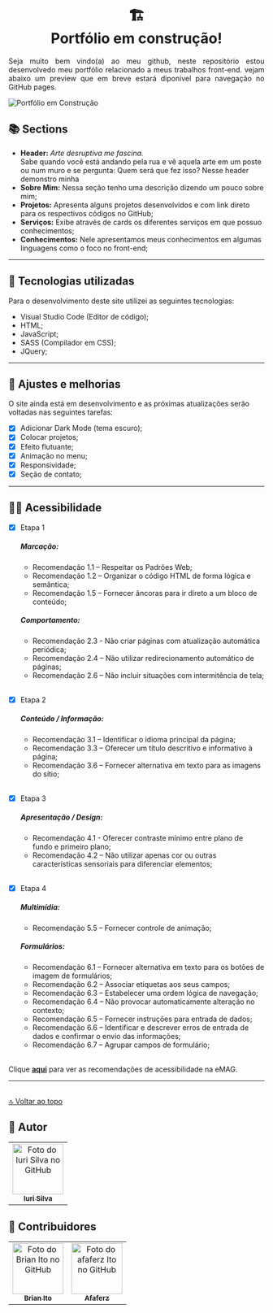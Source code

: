 <h1 align="center">
🏗️<br>Portfólio em construção!</h1>

<p align="justify">
Seja muito bem vindo(a) ao meu github, neste repositório estou desenvolvedo meu portfólio relacionado a meus trabalhos front-end. vejam abaixo um preview que em breve estará diponivel para navegação no GitHub pages. 
</p>

![Portfólio em Construção](img/img-portfolio.png)

## 📚 Sections

- **Header:** <cite>Arte desruptiva me fascina.</cite><br>Sabe quando você está andando pela rua e vê aquela arte em um poste ou num muro e se pergunta: Quem será que fez isso? Nesse header demonstro minha  
- **Sobre Mim:** Nessa seção tenho uma descrição dizendo um pouco sobre mim;
- **Projetos:** Apresenta alguns projetos desenvolvidos e com link direto para os respectivos códigos no GitHub;
- **Serviços:** Exibe através de cards os diferentes serviços em que possuo conhecimentos;
- **Conhecimentos:** Nele apresentamos meus conhecimentos em algumas linguagens como o foco no front-end;

---

## 💼 Tecnologias utilizadas
Para o desenvolvimento deste site utilizei as seguintes tecnologias:

- Visual Studio Code (Editor de código);
- HTML;
- JavaScript;
- SASS (Compilador em CSS);
- JQuery;

---

## 📌 Ajustes e melhorias
O site ainda está em desenvolvimento e as próximas atualizações serão voltadas nas seguintes tarefas:

- [x] Adicionar Dark Mode (tema escuro);
- [x] Colocar projetos;
- [x] Efeito flutuante;
- [x] Animação no menu;  
- [x] Responsividade;
- [x] Seção de contato;

---

## 👨‍🦯 Acessibilidade

- [x] Etapa 1
  ##### Marcação:
  - Recomendação 1.1 – Respeitar os Padrões Web;
  - Recomendação 1.2 – Organizar o código HTML de forma lógica e semântica;
  - Recomendação 1.5 – Fornecer âncoras para ir direto a um bloco de conteúdo;
  
  ##### Comportamento:
  - Recomendação 2.3 - Não criar páginas com atualização automática periódica;
  - Recomendação 2.4 – Não utilizar redirecionamento automático de páginas;
  - Recomendação 2.6 – Não incluir situações com intermitência de tela;<br><br>
  
- [x] Etapa 2
  ##### Conteúdo / Informação:
  - Recomendação 3.1 – Identificar o idioma principal da página;
  - Recomendação 3.3 – Oferecer um título descritivo e informativo à página;
  - Recomendação 3.6 – Fornecer alternativa em texto para as imagens do sítio;<br><br>
  
- [x] Etapa 3
  ##### Apresentação / Design:
  - Recomendação 4.1 - Oferecer contraste mínimo entre plano de fundo e primeiro plano;
  - Recomendação 4.2 – Não utilizar apenas cor ou outras características sensoriais para diferenciar elementos;<br><br>
  
- [x] Etapa 4
  ##### Multimídia:
  - Recomendação 5.5 – Fornecer controle de animação;<br>

  ##### Formulários:
  - Recomendação 6.1 – Fornecer alternativa em texto para os botões de imagem de formulários;
  - Recomendação 6.2 – Associar etiquetas aos seus campos;
  - Recomendação 6.3 – Estabelecer uma ordem lógica de navegação;
  - Recomendação 6.4 – Não provocar automaticamente alteração no contexto;
  - Recomendação 6.5 – Fornecer instruções para entrada de dados;
  - Recomendação 6.6 – Identificar e descrever erros de entrada de dados e confirmar o envio das informações;
  - Recomendação 6.7 – Agrupar campos de formulário;<br><br>
  
  
Clique **[aqui](http://emag.governoeletronico.gov.br/)** para ver as recomendações de acessibilidade na eMAG.

---

<br>[🔝 Voltar ao topo](#-seções)<br>

## 🦄 Autor<br>
<table>
  <tr>
    <td align="center">
      <a href="https://github.com/iuricode">
        <img src="https://avatars3.githubusercontent.com/u/31936044" width="100px;" alt="Foto do Iuri Silva no GitHub"/><br>
        <sub>
          <b>Iuri Silva</b>
        </sub>
      </a>
    </td>
  </tr>
</table>

## 🌈 Contribuidores<br>
<table>
  <tr>
    <td align="center">
      <a href="https://github.com/BrianIto">
        <img src="https://avatars3.githubusercontent.com/u/6891093" width="100px;" alt="Foto do Brian Ito no GitHub"/><br>
        <sub>
          <b>Brian Ito</b>
        </sub>
      </a><br>
    </td>
    <td align="center">
      <a href="https://github.com/afaferz">
        <img src="https://avatars3.githubusercontent.com/u/66867161" width="100px;" alt="Foto do afaferz Ito no GitHub"/><br>
        <sub>
          <b>Afaferz</b>
        </sub>
      </a><br>
    </td>
  </tr>
</table>